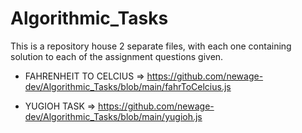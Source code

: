 # Algorithmic_Tasks
This is a repository house 2 separate files, with each one containing solution to each of the assignment questions given.

- FAHRENHEIT TO CELCIUS => https://github.com/newage-dev/Algorithmic_Tasks/blob/main/fahrToCelcius.js

- YUGIOH TASK => https://github.com/newage-dev/Algorithmic_Tasks/blob/main/yugioh.js
